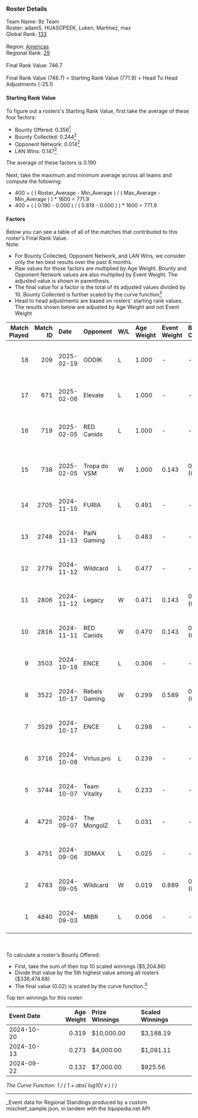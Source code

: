 ### Roster Details<br />
Team Name: 9z Team<br />
Roster: adamS, HUASOPEEK, Luken, Martinez, max<br />
Global Rank: [133](../../standings_global_2025_03_01.md)<br />
<br />
Region: [Americas]( ../../standings_americas_2025_03_01.md)<br />
Regional Rank: [29]( ../../standings_americas_2025_03_01.md)<br />
<br />
Final Rank Value:  746.7<br />
<br />
Final Rank Value (746.7) = Starting Rank Value (771.9) + Head To Head Adjustments (-25.1)<br />

#### Starting Rank Value<br />
To figure out a rosters's Starting Rank Value, first take the average of these four factors:<br />
- Bounty Offered: 0.356[<sup>1</sup>](#table2)
- Bounty Collected: 0.244[<sup>2</sup>](#table1)
- Opponent Network: 0.014[<sup>2</sup>](#table1)
- LAN Wins: 0.147[<sup>2</sup>](#table1)

The average of these factors is 0.190<br />
<br />
Next, take the maximum and minimum average across all teams and compute the following:<br />
- 400 + ( ( Roster_Average - Min_Average ) / ( Max_Average - Min_Average ) ) * 1600 = 771.9
- 400 + ( ( 0.190 - 0.000 ) / ( 0.819 - 0.000 ) ) * 1600 = 771.9


#### Factors<br />
Below you can see a table of all of the matches that contributed to this roster's Final Rank Value.<br />
Note:<br />

- For Bounty Collected, Opponent Network, and LAN Wins, we consider only the ten best results over the past 6 months.
- Raw values for those factors are multiplied by Age Weight. Bounty and Opponent Network values are also multiplied by Event Weight. The adjusted value is shown in parenthesis.
- The final value for a factor is the total of its adjusted values divided by 10. Bounty Collected is further scaled by the curve function[<sup>3</sup>](#curveFunction)
- Head to head adjustments are based on rosters' starting rank values. The results shown below are adjusted by Age Weight and not Event Weight
<span id="table1"></span><br />


| Match Played | Match ID | Date       | Opponent      | W/L | Age Weight | Event Weight | Bounty Collected | Opponent Network | LAN Wins  | H2H Adj. | Roster                                 |
| -: | -: | :- | :- | :- | :- | :- | :- | :- | :- | -: | :- |
|           18 |      209 | 2025-02-19 | ODDIK         | L   | 1.000      | -            | -                | -                | -         |   -11.28 | adamS, HUASOPEEK, Luken, Martinez, max |
|           17 |      671 | 2025-02-06 | Elevate       | L   | 1.000      | -            | -                | -                | -         |   -23.14 | HUASOPEEK, Luken, Martinez, max, yel   |
|           16 |      719 | 2025-02-05 | RED Canids    | L   | 1.000      | -            | -                | -                | -         |   -12.72 | dgt, HUASOPEEK, Luken, Martinez, max   |
|           15 |      738 | 2025-02-05 | Tropa do VSM  | W   | 1.000      | 0.143        | 0.000 (0.000)    | 0.167 (0.024)    | 0 (0.000) |     5.04 | dgt, HUASOPEEK, Luken, Martinez, max   |
|           14 |     2705 | 2024-11-15 | FURIA         | L   | 0.491      | -            | -                | -                | -         |    -0.42 | buda, dgt, HUASOPEEK, Martinez, max    |
|           13 |     2748 | 2024-11-13 | PaiN Gaming   | L   | 0.483      | -            | -                | -                | -         |    -0.17 | buda, dgt, HUASOPEEK, Martinez, max    |
|           12 |     2779 | 2024-11-12 | Wildcard      | L   | 0.477      | -            | -                | -                | -         |    -0.74 | buda, dgt, HUASOPEEK, Martinez, max    |
|           11 |     2806 | 2024-11-12 | Legacy        | W   | 0.471      | 0.143        | 0.033 (0.002)    | 0.622 (0.042)    | 1 (0.471) |     9.13 | buda, dgt, HUASOPEEK, Martinez, max    |
|           10 |     2816 | 2024-11-11 | RED Canids    | W   | 0.470      | 0.143        | 0.020 (0.001)    | 0.230 (0.015)    | 1 (0.470) |     8.98 | buda, dgt, HUASOPEEK, Martinez, max    |
|            9 |     3503 | 2024-10-18 | ENCE          | L   | 0.306      | -            | -                | -                | -         |    -2.19 | buda, dgt, HUASOPEEK, Martinez, max    |
|            8 |     3522 | 2024-10-17 | Rebels Gaming | W   | 0.299      | 0.589        | 0.009 (0.002)    | 0.296 (0.052)    | 1 (0.299) |     4.03 | buda, dgt, HUASOPEEK, Martinez, max    |
|            7 |     3529 | 2024-10-17 | ENCE          | L   | 0.298      | -            | -                | -                | -         |    -2.14 | buda, dgt, HUASOPEEK, Martinez, max    |
|            6 |     3716 | 2024-10-08 | Virtus.pro    | L   | 0.239      | -            | -                | -                | -         |    -0.06 | buda, dgt, HUASOPEEK, Martinez, max    |
|            5 |     3744 | 2024-10-07 | Team Vitality | L   | 0.233      | -            | -                | -                | -         |    -0.01 | buda, dgt, HUASOPEEK, Martinez, max    |
|            4 |     4725 | 2024-09-07 | The MongolZ   | L   | 0.031      | -            | -                | -                | -         |    -0.00 | buda, dgt, HUASOPEEK, Martinez, max    |
|            3 |     4751 | 2024-09-06 | 3DMAX         | L   | 0.025      | -            | -                | -                | -         |    -0.01 | buda, dgt, HUASOPEEK, Martinez, max    |
|            2 |     4783 | 2024-09-05 | Wildcard      | W   | 0.019      | 0.889        | 0.176 (0.003)    | 0.491 (0.008)    | 1 (0.019) |     0.57 | buda, dgt, HUASOPEEK, Martinez, max    |
|            1 |     4840 | 2024-09-03 | MIBR          | L   | 0.006      | -            | -                | -                | -         |    -0.00 | buda, dgt, HUASOPEEK, Martinez, max    |

<br />
<span id="table2"></span><br />
To calculate a roster's Bounty Offered:<br />

- First, take the sum of their top 10 scaled winnings ($5,204.86)
- Divide that value by the 5th highest value among all rosters ($336,474.68)
- The final value (0.02) is scaled by the curve function.[<sup>3</sup>](#curveFunction)

Top ten winnings for this roster:<br />

| Event Date | Age Weight | Prize Winnings | Scaled Winnings |
| :- | -: | :- | :- |
| 2024-10-20 |      0.319 | $10,000.00     | $3,188.19       |
| 2024-10-13 |      0.273 | $4,000.00      | $1,091.11       |
| 2024-09-22 |      0.132 | $7,000.00      | $925.56         |


<span id="curveFunction"></span>_The Curve Function: 1 / ( 1 + abs( log10( x ) ) )_<br />

---
_Event data for Regional Standings produced by a custom mischief_sample.json, in tandem with the liquipedia.net API<br />
